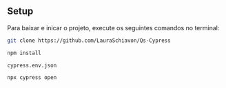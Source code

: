 
## Setup


Para baixar e inicar o projeto, execute os seguintes comandos no terminal:

```bash
git clone https://github.com/LauraSchiavon/Qs-Cypress

npm install

cypress.env.json

npx cypress open

